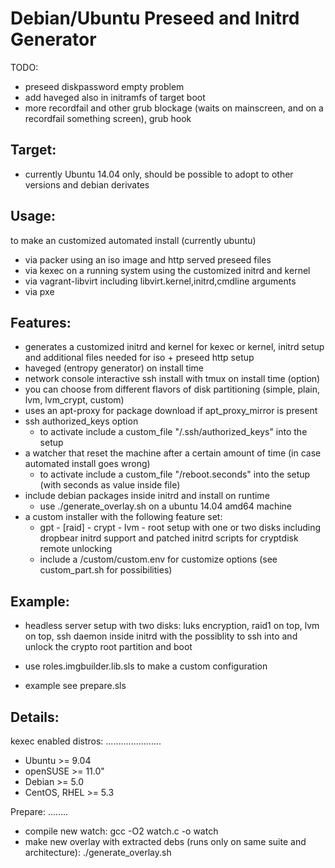 Debian/Ubuntu Preseed and Initrd Generator
==========================================

TODO:
 * preseed diskpassword empty problem
 * add haveged also in initramfs of target boot
 * more recordfail and other grub blockage (waits on mainscreen, and on a recordfail something screen), grub hook

Target:
-------

 * currently Ubuntu 14.04 only, should be possible to adopt to other versions and debian derivates

Usage:
------

 to make an customized automated install (currently ubuntu)

 * via packer using an iso image and http served preseed files
 * via kexec on a running system using the customized initrd and kernel
 * via vagrant-libvirt including libvirt.kernel,initrd,cmdline arguments
 * via pxe

Features:
---------
 * generates a customized initrd and kernel for kexec or kernel, initrd setup
   and additional files needed for iso + preseed http setup
 * haveged (entropy generator) on install time
 * network console interactive ssh install with tmux on install time (option)
 * you can choose from different flavors of disk partitioning (simple, plain, lvm, lvm_crypt, custom)
 * uses an apt-proxy for package download if apt_proxy_mirror is present
 * ssh authorized_keys option
   * to activate include a custom_file "/.ssh/authorized_keys" into the setup
 * a watcher that reset the machine after a certain amount of time (in case automated install goes wrong)
   * to activate include a custom_file "/reboot.seconds" into the setup (with seconds as value inside file)
 * include debian packages inside initrd and install on runtime
   * use ./generate_overlay.sh on a ubuntu 14.04 amd64 machine
 * a custom installer with the following feature set:
   * gpt - [raid] - crypt - lvm - root setup with one or two disks
     including dropbear initrd support and patched initrd scripts for cryptdisk remote unlocking
   * include a /custom/custom.env for customize options (see custom_part.sh for possibilities)

Example:
--------

 * headless server setup with two disks:
  luks encryption, raid1 on top, lvm on top, 
  ssh daemon inside initrd with the possiblity to ssh into and unlock the crypto root partition and boot

 * use roles.imgbuilder.lib.sls to make a custom configuration
 * example see prepare.sls

Details:
--------

kexec enabled distros:
......................
 * Ubuntu   >= 9.04
 * openSUSE >= 11.0"
 * Debian   >= 5.0
 * CentOS,
   RHEL     >= 5.3

Prepare:
........
 * compile new watch: gcc -O2 watch.c -o watch
 * make new overlay with extracted debs (runs only on same suite and architecture): ./generate_overlay.sh
